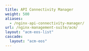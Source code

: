 ```yaml
---
title: API Connectivity Manager
weight: 500
aliases:
  - /nginx-api-connectivity-manager/
url: /nginx-management-suite/acm/
layout: "acm-eos-list"
cascade:
  layout: "acm-eos"
---
```


